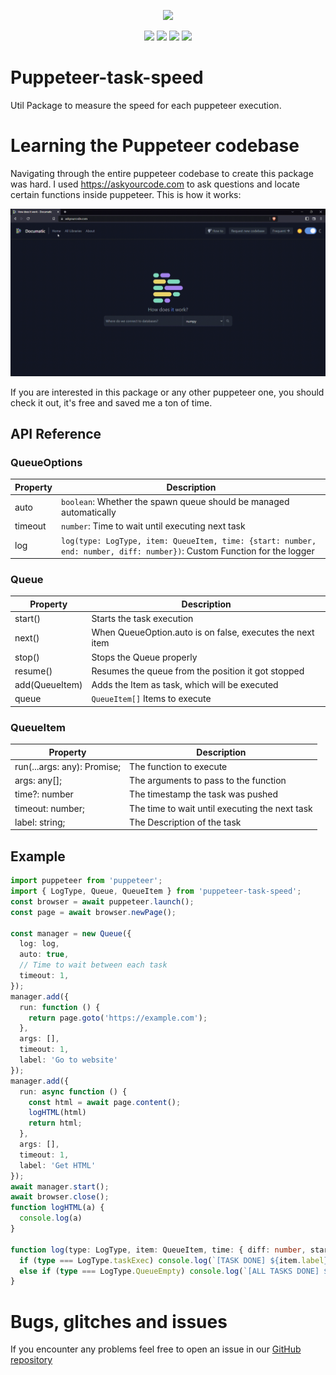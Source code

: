 <p align="center"><a href="https://nodei.co/npm/puppeteer-task-speed/"><img src="https://nodei.co/npm/puppeteer-task-speed.png"></a></p>
<p align="center"><img src="https://img.shields.io/npm/v/puppeteer-task-speed"> <img src="https://img.shields.io/npm/dm/puppeteer-task-speed?label=downloads"> <img src="https://img.shields.io/npm/l/puppeteer-task-speed"> <img src="https://img.shields.io/github/repo-size/meister03/puppeteer-task-speed">

# Puppeteer-task-speed

Util Package to measure the speed for each puppeteer execution.

# Learning the Puppeteer codebase
Navigating through the entire puppeteer codebase to create this package was hard. I used https://askyourcode.com to ask questions and locate certain functions inside puppeteer. This is how it works:

![something](./How-does-it-work.gif)

If you are interested in this package or any other puppeteer one, you should check it out, it's free and saved me a ton of time.

## API Reference
### QueueOptions
| Property      | Description                         |
| ------------- | ------------------------------------- |
| auto | `boolean`: Whether the spawn queue should be managed automatically |
| timeout | `number`: Time to wait until executing next task |
| log | `log(type: LogType, item: QueueItem, time: {start: number, end: number, diff: number})`: Custom Function for the logger |
### Queue
| Property      | Description                         |
| ------------- | ------------------------------------- |
| start()       | Starts the task execution |
| next()        | When QueueOption.auto is on false, executes the next item |
| stop()        | Stops the Queue properly |
| resume()      | Resumes the queue from the position it got stopped |
| add(QueueItem)| Adds the Item as task, which will be executed |
| queue         | `QueueItem[]` Items to execute |

### QueueItem
| Property      | Description                         |
| ------------- | ------------------------------------- |
| run(...args: any): Promise<any>; | The function to execute |
| args: any[]; | The arguments to pass to the function |
| time?: number | The timestamp the task was pushed |
| timeout: number; | The time to wait until executing the next task |
| label: string; | The Description of the task |

## Example
```ts 
import puppeteer from 'puppeteer';
import { LogType, Queue, QueueItem } from 'puppeteer-task-speed';
const browser = await puppeteer.launch();
const page = await browser.newPage();

const manager = new Queue({
  log: log,
  auto: true,
  // Time to wait between each task
  timeout: 1,
});
manager.add({
  run: function () { 
    return page.goto('https://example.com'); 
  },
  args: [],
  timeout: 1,
  label: 'Go to website'
});
manager.add({
  run: async function () {
    const html = await page.content();
    logHTML(html)
    return html;
  },
  args: [],
  timeout: 1,
  label: 'Get HTML'
});
await manager.start();
await browser.close();
function logHTML(a) {
  console.log(a)
}

function log(type: LogType, item: QueueItem, time: { diff: number, start: number, end: number }) {
  if (type === LogType.taskExec) console.log(`[TASK DONE] ${item.label} ${time.diff.toFixed()}ms`)
  else if (type === LogType.QueueEmpty) console.log(`[ALL TASKS DONE] ${time.diff.toFixed()}ms`)
}
```
# Bugs, glitches and issues

If you encounter any problems feel free to open an issue in our <a href="https://github.com/meister03/puppeteer-task-speed/issues">GitHub repository 
